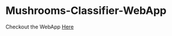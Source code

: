 ﻿# Mushrooms-Classifier-WebApp

Checkout the WebApp <a href="https://mushrooms-classifier-webapp.streamlit.app/">Here</a>
